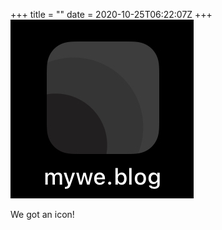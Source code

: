 +++
title = ""
date = 2020-10-25T06:22:07Z
+++
![](871AA9E2-47B1-4243-9918-BDD5AD611D76.jpg)

We got an icon!


<!-- more -->
